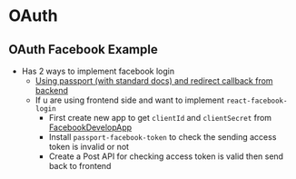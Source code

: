 # OAuth 

## OAuth Facebook Example
  - Has 2 ways to implement facebook login 
    - [Using passport (with standard docs) and redirect callback from backend](http://www.passportjs.org/packages/)
    - If u are using frontend side and want to implement `react-facebook-login` 
      - First create new app to get `clientId` and `clientSecret` from [FacebookDevelopApp](https://developers.facebook.com/apps/)
      - Install `passport-facebook-token` to check the sending access token is invalid or not
      - Create a Post API for checking access token is valid then send back to frontend